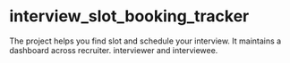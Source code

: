 # interview_slot_booking_tracker
The project helps you find slot and schedule your interview. It maintains a dashboard across recruiter. interviewer and interviewee.
